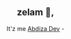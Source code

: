 <h2 align="center" >zelam 👋,</h2> 
<center>It'z me <a href="https://abdiza.tech">Abdiza Dev</a> - <Developer. /></center>

